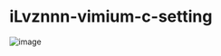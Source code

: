 # iLvznnn-vimium-c-setting
![image](https://github.com/user-attachments/assets/18f495fe-21f5-4ece-bf5c-410390e87da4)
